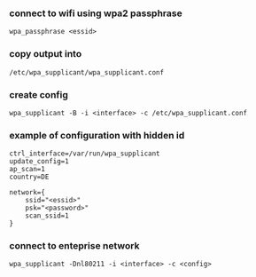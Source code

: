 ### connect to wifi using wpa2 passphrase
```
wpa_passphrase <essid>
```

### copy output into
```
/etc/wpa_supplicant/wpa_supplicant.conf
```

### create config
```
wpa_supplicant -B -i <interface> -c /etc/wpa_supplicant.conf
```

### example of configuration with hidden id
```
ctrl_interface=/var/run/wpa_supplicant
update_config=1
ap_scan=1
country=DE

network={  
    ssid="<essid>"  
    psk="<password>"  
    scan_ssid=1  
}  
```

### connect to enteprise network
```
wpa_supplicant -Dnl80211 -i <interface> -c <config>
```

